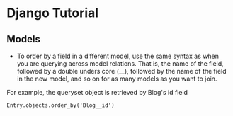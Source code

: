 # Django Tutorial

## Models
- To order by a field in a different model, use the same syntax as when you are querying across model relations. That is, the name of the field, followed by a double unders    core (__), followed by the name of the field in the new model, and so on for as many models as you want to join.

For example, the queryset object is retrieved by Blog's id field
```python=
Entry.objects.order_by('Blog__id')
```

